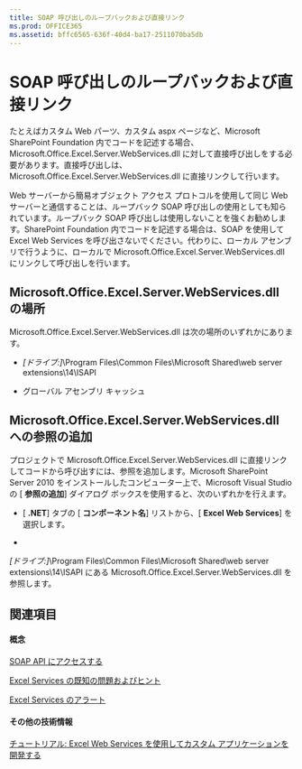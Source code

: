 ```yaml
---
title: SOAP 呼び出しのループバックおよび直接リンク
ms.prod: OFFICE365
ms.assetid: bffc6565-636f-40d4-ba17-2511070ba5db
---
```



# SOAP 呼び出しのループバックおよび直接リンク

たとえばカスタム Web パーツ、カスタム aspx ページなど、Microsoft SharePoint Foundation 内でコードを記述する場合、Microsoft.Office.Excel.Server.WebServices.dll に対して直接呼び出しをする必要があります。直接呼び出しは、Microsoft.Office.Excel.Server.WebServices.dll に直接リンクして行います。 
  
    
    

Web サーバーから簡易オブジェクト アクセス プロトコルを使用して同じ Web サーバーと通信することは、ループバック SOAP 呼び出しの使用としても知られています。ループバック SOAP 呼び出しは使用しないことを強くお勧めします。SharePoint Foundation 内でコードを記述する場合は、SOAP を使用して Excel Web Services を呼び出さないでください。代わりに、ローカル アセンブリで行うように、ローカルで Microsoft.Office.Excel.Server.WebServices.dll にリンクして呼び出しを行います。
## Microsoft.Office.Excel.Server.WebServices.dll の場所

Microsoft.Office.Excel.Server.WebServices.dll は次の場所のいずれかにあります。
  
    
    

-  _[ドライブ:]_\\Program Files\\Common Files\\Microsoft Shared\\web server extensions\\14\\ISAPI
    
  
- グローバル アセンブリ キャッシュ 
    
  

## Microsoft.Office.Excel.Server.WebServices.dll への参照の追加

プロジェクトで Microsoft.Office.Excel.Server.WebServices.dll に直接リンクしてコードから呼び出すには、参照を追加します。Microsoft SharePoint Server 2010 をインストールしたコンピューター上で、Microsoft Visual Studio の [ **参照の追加**] ダイアログ ボックスを使用すると、次のいずれかを行えます。 
  
    
    

- [ **.NET**] タブの [ **コンポーネント名**] リストから、[ **Excel Web Services**] を選択します。 
    
  
- 
  
    
    
 _[ドライブ:]_\\Program Files\\Common Files\\Microsoft Shared\\web server extensions\\14\\ISAPI にある Microsoft.Office.Excel.Server.WebServices.dll を参照します。
    
  

## 関連項目


#### 概念


  
    
    
 [SOAP API にアクセスする](accessing-the-soap-api.md)
  
    
    
 [Excel Services の既知の問題およびヒント](excel-services-known-issues-and-tips.md)
  
    
    
 [Excel Services のアラート](excel-services-alerts.md)
#### その他の技術情報


  
    
    
 [チュートリアル: Excel Web Services を使用してカスタム アプリケーションを開発する](walkthrough-developing-a-custom-application-using-excel-web-services.md)
